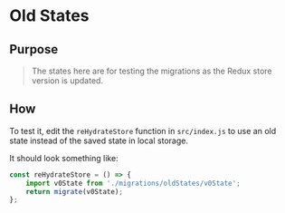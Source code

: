 # Old States

## Purpose
> The states here are for testing the migrations as the Redux store version is updated. 

## How
To test it, edit the `reHydrateStore` function in `src/index.js` to use an old state instead of the saved state in local storage.

It should look something like:
```js
const reHydrateStore = () => {
    import v0State from './migrations/oldStates/v0State';
    return migrate(v0State);
};
```
